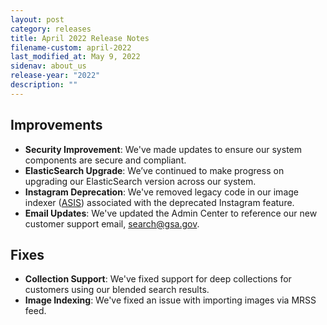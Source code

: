 ```yaml
---
layout: post
category: releases
title: April 2022 Release Notes
filename-custom: april-2022
last_modified_at: May 9, 2022
sidenav: about_us
release-year: "2022"
description: ""
---
```

## Improvements 
* **Security Improvement**: We've made updates to ensure our system components are secure and compliant.
* **ElasticSearch Upgrade**: We’ve continued to make progress on upgrading our ElasticSearch version across our system.
* **Instagram Deprecation**: We've removed legacy code in our image indexer ([ASIS](https://github.com/GSA/asis)) associated with the deprecated Instagram feature.
* **Email Updates**: We've updated the Admin Center to reference our new customer support email, search@gsa.gov.
 
## Fixes 
* **Collection Support**: We've fixed support for deep collections for customers using our blended search results. 
* **Image Indexing**: We've fixed an issue with importing images via MRSS feed.
